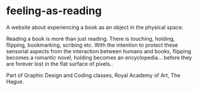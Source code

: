 # feeling-as-reading
A website about experiencing a book as an object in the physical space.

Reading a book is more than just reading. There is touching, holding, flipping, bookmarking, scribing etc. With the intention to protect these sensorial aspects from the interaction between humans and books, flipping becomes a romantic novel, holding becomes an encyclopedia… before they are forever lost in the flat surface of pixels..

Part of Graphic Design and Coding classes, Royal Academy of Art, The Hague.

